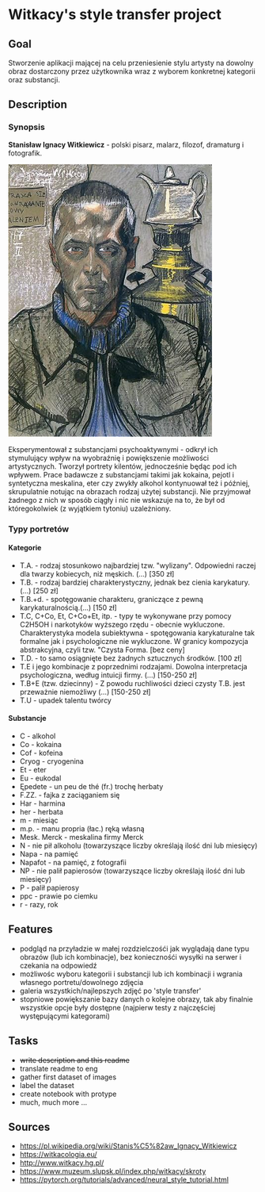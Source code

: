 Witkacy's style transfer project
=======

## Goal

Stworzenie aplikacji mającej na celu przeniesienie stylu artysty na dowolny obraz dostarczony przez użytkownika wraz z wyborem konkretnej kategorii oraz substancji. 

## Description

### Synopsis

**Stanisław Ignacy Witkiewicz** - polski pisarz, malarz, filozof, dramaturg i fotografik.

![w-autoportret1](images/w-autoportret1.jpg "W-autoportret 1")

Eksperymentował z substancjami psychoaktywnymi - odkrył ich stymulujący wpływ na wyobraźnię i powiększenie możliwości artystycznych. Tworzył portrety kilentów, jednocześnie będąc pod ich wpływem. Prace badawcze z substancjami takimi jak kokaina, pejotl i syntetyczna meskalina, eter czy zwykły alkohol kontynuował też i później, skrupulatnie notując na obrazach rodzaj użytej substancji. Nie przyjmował żadnego z nich w sposób ciągły i nic nie wskazuje na to, że był od któregokolwiek (z wyjątkiem tytoniu) uzależniony.

### Typy portretów

#### Kategorie

- T.A. - rodzaj stosunkowo najbardziej tzw. "wylizany". Odpowiedni raczej dla twarzy kobiecych, niż męskich. (...) [350 zł]
- T.B. - rodzaj bardziej charakterystyczny, jednak bez cienia karykatury. (...) [250 zł]  
- T.B.+d. - spotęgowanie charakteru, graniczące z pewną karykaturalnością.(...) [150 zł]  
- T.C, C+Co, Et, C+Co+Et, itp. - typy te wykonywane przy pomocy C2H5OH i narkotyków wyższego rzędu - obecnie wykluczone. Charakterystyka modela subiektywna - spotęgowania karykaturalne tak formalne jak i psychologiczne nie wykluczone. W granicy kompozycja abstrakcyjna, czyli tzw. "Czysta Forma. [bez ceny]
- T.D. - to samo osiągnięte bez żadnych sztucznych środków. [100 zł]
- T.E i jego kombinacje z poprzednimi rodzajami. Dowolna interpretacja psychologiczna, według intuicji firmy. (...) [150-250 zł]
- T.B+E (tzw. dziecinny) - Z powodu ruchliwości dzieci czysty T.B. jest przeważnie niemożliwy (...) [150-250 zł] 
- T.U - upadek talentu twórcy  

#### Substancje

- C - alkohol
- Co - kokaina
- Cof - kofeina
- Cryog - cryogenina
- Et - eter
- Eu - eukodal
- Ępedete - un peu de thé (fr.) trochę herbaty
- F.ZZ. - fajka z zaciąganiem się
- Har - harmina
- her - herbata
- m - miesiąc
- m.p. - manu propria (łac.) ręką własną
- Mesk. Merck - meskalina firmy Merck
- N - nie pił alkoholu (towarzyszące liczby określają ilość dni lub miesięcy)
- Napa - na pamięć
- Napafot - na pamięć, z fotografii
- NP - nie palił papierosów (towarzyszące liczby określają ilość dni lub miesięcy)
- P - palił papierosy
- ppc - prawie po ciemku
- r - razy, rok
 
## Features

- podgląd na przyładzie w małej rozdzielczośći jak wyglądają dane typu obrazów (lub ich kombinacje), bez koniecznośći wysyłki na serwer i czekania na odpowiedź
- możliwośc wyboru kategorii i substancji lub ich kombinacji i wgrania własnego portretu/dowolnego zdjęcia
- galeria wszystkich/najlepszych zdjęć po 'style transfer' 
- stopniowe powiększanie bazy danych o kolejne obrazy, tak aby finalnie wszystkie opcje były dostępne (najpierw testy z najczęściej występującymi kategorami)

## Tasks

- ~~write description and this readme~~
- translate readme to eng
- gather first dataset of images
- label the dataset
- create notebook with protype
- much, much more ...

## Sources

* https://pl.wikipedia.org/wiki/Stanis%C5%82aw_Ignacy_Witkiewicz
* https://witkacologia.eu/
* http://www.witkacy.hg.pl/
* https://www.muzeum.slupsk.pl/index.php/witkacy/skroty
* https://pytorch.org/tutorials/advanced/neural_style_tutorial.html